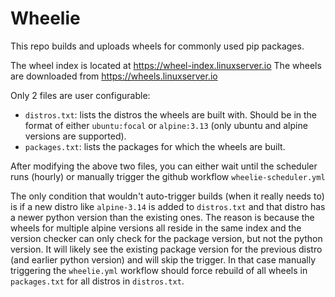 # Wheelie

This repo builds and uploads wheels for commonly used pip packages.

The wheel index is located at https://wheel-index.linuxserver.io
The wheels are downloaded from https://wheels.linuxserver.io

Only 2 files are user configurable:
- `distros.txt`: lists the distros the wheels are built with. Should be in the format of either `ubuntu:focal` or `alpine:3.13` (only ubuntu and alpine versions are supported).
- `packages.txt`: lists the packages for which the wheels are built.

After modifying the above two files, you can either wait until the scheduler runs (hourly) or manually trigger the github workflow `wheelie-scheduler.yml`

The only condition that wouldn't auto-trigger builds (when it really needs to) is if a new distro like `alpine-3.14` is added to `distros.txt` and that distro has a newer python version than the existing ones. The reason is because the wheels for multiple alpine versions all reside in the same index and the version checker can only check for the package version, but not the python version. It will likely see the existing package version for the previous distro (and earlier python version) and will skip the trigger. In that case manually triggering the `wheelie.yml` workflow should force rebuild of all wheels in `packages.txt` for all distros in `distros.txt`.
